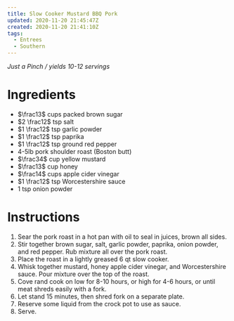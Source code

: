 ```yaml
---
title: Slow Cooker Mustard BBQ Pork
updated: 2020-11-20 21:45:47Z
created: 2020-11-20 21:41:10Z
tags:
  - Entrees
  - Southern
---
```


*Just a Pinch / yields 10-12 servings*

# Ingredients

* $\frac13$ cups packed brown sugar
* $2 \frac12$ tsp salt
* $1 \frac12$ tsp garlic powder
* $1 \frac12$ tsp paprika
* $1 \frac12$ tsp ground red pepper
* 4-5lb pork shoulder roast (Boston butt)
* $\frac34$ cup yellow mustard
* $\frac13$ cup honey
* $\frac14$ cups apple cider vinegar
* $1 \frac12$ tsp Worcestershire sauce
* 1 tsp onion powder

# Instructions

1. Sear the pork roast in a hot pan with oil to seal in juices, brown all sides.
2. Stir together brown sugar, salt, garlic powder, paprika, onion powder, and red pepper. Rub mixture all over the pork roast.
4. Place the roast in a lightly greased 6 qt slow cooker.
5. Whisk together mustard, honey apple cider vinegar, and Worcestershire sauce. Pour mixture over the top of the roast.
6. Cove rand cook on low for 8-10 hours, or high for 4-6 hours, or until meat shreds easily with a fork.
7. Let stand 15 minutes, then shred fork on  a separate plate.
8. Reserve some liquid from the crock pot to use as sauce.
9. Serve.

